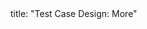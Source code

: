 <frontmatter>
title: "Test Case Design: More"
</frontmatter>

<include src="container-inPage-asFlat.md" boilerplate />